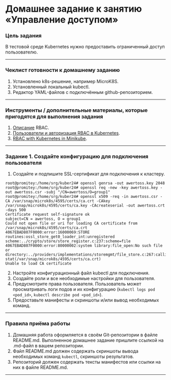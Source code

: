 # Домашнее задание к занятию «Управление доступом»

### Цель задания

В тестовой среде Kubernetes нужно предоставить ограниченный доступ пользователю.

------

### Чеклист готовности к домашнему заданию

1. Установлено k8s-решение, например MicroK8S.
2. Установленный локальный kubectl.
3. Редактор YAML-файлов с подключённым github-репозиторием.

------

### Инструменты / дополнительные материалы, которые пригодятся для выполнения задания

1. [Описание](https://kubernetes.io/docs/reference/access-authn-authz/rbac/) RBAC.
2. [Пользователи и авторизация RBAC в Kubernetes](https://habr.com/ru/company/flant/blog/470503/).
3. [RBAC with Kubernetes in Minikube](https://medium.com/@HoussemDellai/rbac-with-kubernetes-in-minikube-4deed658ea7b).

------

### Задание 1. Создайте конфигурацию для подключения пользователя

1. Создайте и подпишите SSL-сертификат для подключения к кластеру.

```
root@promitey:/home/srg/kuber24# openssl genrsa -out awertoss.key 2048
root@promitey:/home/srg/kuber24# openssl req -new -key awertoss.key -out awertoss.csr -subj "/CN=awertoss/O=group1"
root@promitey:/home/srg/kuber24# openssl x509 -req -in awertoss.csr -CA /var/snap/microk8s/4595/certs/ca.crt -CAkey /var/snap/microk8s/4595/certs/ca.key -CAcreateserial -out awertoss.crt -days 500
Certificate request self-signature ok
subject=CN = awertoss, O = group1
Could not open file or uri for loading CA certificate from /var/snap/microk8s/4595/certs/ca.crt
4067EBAD807F0000:error:16000069:STORE routines:ossl_store_get0_loader_int:unregistered scheme:../crypto/store/store_register.c:237:scheme=file
4067EBAD807F0000:error:80000002:system library:file_open:No such file or directory:../providers/implementations/storemgmt/file_store.c:267:calling stat(/var/snap/microk8s/4595/certs/ca.crt)
Unable to load CA certificate

```
2. Настройте конфигурационный файл kubectl для подключения.
3. Создайте роли и все необходимые настройки для пользователя.
4. Предусмотрите права пользователя. Пользователь может просматривать логи подов и их конфигурацию (`kubectl logs pod <pod_id>`, `kubectl describe pod <pod_id>`).
5. Предоставьте манифесты и скриншоты и/или вывод необходимых команд.

------

### Правила приёма работы

1. Домашняя работа оформляется в своём Git-репозитории в файле README.md. Выполненное домашнее задание пришлите ссылкой на .md-файл в вашем репозитории.
2. Файл README.md должен содержать скриншоты вывода необходимых команд `kubectl`, скриншоты результатов.
3. Репозиторий должен содержать тексты манифестов или ссылки на них в файле README.md.

------

